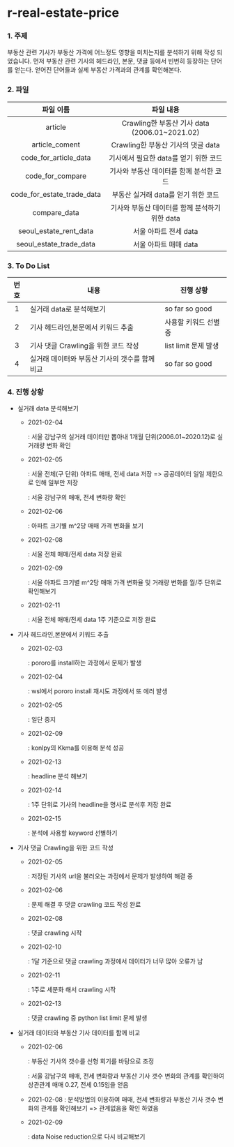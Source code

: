 # r-real-estate-price

### 1. 주제 

  부동산 관련 기사가 부동산 가격에 어느정도 영향을 미치는지를 분석하기 위해 작성 되었습니다. 먼저 부동산 관련 기사의 헤드라인, 본문, 댓글 등에서 빈번히 등장하는 단어를 얻는다. 얻어진 단어들과 실제 부동산 가격과의 관계를 확인해본다.

### 2. 파일

|         파일 이름          |                   파일 내용                   |
| :------------------------: | :-------------------------------------------: |
|          article           | Crawling한 부동산 기사 data (2006.01~2021.02) |
|       article_coment       |      Crawling한 부동산 기사의 댓글 data       |
|   code_for_article_data    |     기사에서 필요한 data를 얻기 위한 코드     |
|      code_for_compare      |    기사와 부동산 데이터를 함께 분석한 코드    |
| code_for_estate_trade_data |      부동산 실거래 data를 얻기 위한 코드      |
|        compare_data        | 기사와 부동산 데이터를 함께 분석하기위한 data |
|   seoul_estate_rent_data   |             서울 아파트 전세 data             |
|  seoul_estate_trade_data   |             서울 아파트 매매 data             |


###  3. To Do List

| 번호 | 내용                                                  | 진행 상황            |
| :--: | ----------------------------------------------------- | -------------------- |
|  1   | 실거래 data로 분석해보기             | so far so good |
|  2   | 기사 헤드라인,본문에서 키워드 추출    | 사용할 키워드 선별 중 |
|  3   | 기사 댓글 Crawling을 위한 코드 작성                   | list limit 문제 발생 |
|  4   | 실거래 데이터와 부동산 기사의 갯수를 함께 비교 | so far so good  |


###  4. 진행 상황

* 실거래 data 분석해보기

  * 2021-02-04

    : 서울 강남구의 실거래 데이터만 뽑아내 1개월 단위(2006.01~2020.12)로 실거래량 변화 확인
    
  * 2021-02-05

    : 서울 전체(구 단위) 아파트 매매, 전세 data 저장  => 공공데이터 일일 제한으로 인해 일부만 저장
    
    : 서울 강남구의 매매, 전세 변화량 확인
    
  * 2021-02-06

    : 아파트 크기별 m^2당 매매 가격 변화율 보기
    
  * 2021-02-08

    : 서울 전체 매매/전세 data 저장 완료
    
  * 2021-02-09

    : 서울 아파트 크기별 m^2당 매매 가격 변화율 및 거래량 변화를 월/주 단위로 확인해보기

  * 2021-02-11

    : 서울 전체 매매/전세 data 1주 기준으로  저장 완료


* 기사 헤드라인,본문에서 키워드 추출

  * 2021-02-03

    : pororo를 install하는 과정에서 문제가 발생

  * 2021-02-04

    : wsl에서 pororo install 재시도 과정에서 또 에러 발생
    
  * 2021-02-05
  
    : 일단 중지
    
  * 2021-02-09
  
    : konlpy의 Kkma를 이용해 분석 성공
    
  * 2021-02-13
  
    : headline 분석 해보기
    
  * 2021-02-14
  
    : 1주 단위로 기사의 headline을 명사로 분석후 저장 완료
  
  * 2021-02-15
  
    : 분석에 사용할 keyword 선별하기


* 기사 댓글 Crawling을 위한 코드 작성
  
  * 2021-02-05
  
    : 저장된 기사의 url을 불러오는 과정에서 문제가 발생하여 해결 중
    
  * 2021-02-06
  
    : 문제 해결 후 댓글 crawling 코드 작성 완료
    
  * 2021-02-08
  
    : 댓글 crawling 시작
    
  * 2021-02-10
  
    : 1달 기준으로 댓글 crawling 과정에서 데이터가 너무 많아 오류가 남
  
  * 2021-02-11
  
    : 1주로 세분화 해서 crawling 시작
  
  * 2021-02-13
  
    : 댓글 crawling 중 python list limit 문제 발생
  
* 실거래 데이터와 부동산 기사 데이터를 함께 비교


  * 2021-02-06

    : 부동산 기사의 갯수를 선형 회기를 바탕으로 조정

    : 서울 강남구의 매매, 전세 변화량과 부동산 기사 갯수 변화의 관계를 확인하여 상관관계 매매 0.27, 전세 0.15임을 얻음

  * 2021-02-08
    : 분석방법의 이용하여 매매, 전세 변화량과 부동산 기사 갯수 변화의 관계를 확인해보기 => 관계없음을 확인 하였음

  * 2021-02-09

    : data Noise reduction으로 다시 비교해보기